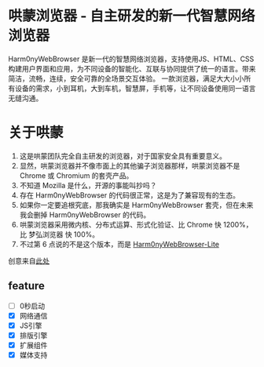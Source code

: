 # 哄蒙浏览器 - 自主研发的新一代智慧网络浏览器

Harm0nyWebBrowser 是新一代的智慧网络浏览器，支持使用JS、HTML、CSS构建用户界面和应用，为不同设备的智能化、互联与协同提供了统一的语言。带来简洁，流畅，连续，安全可靠的全场景交互体验。
一款浏览器，满足大大小小所有设备的需求，小到耳机，大到车机，智慧屏，手机等，让不同设备使用同一语言无缝沟通。

# 关于哄蒙

1. 这是哄蒙团队完全自主研发的浏览器，对于国家安全具有重要意义。
2. 显然，哄蒙浏览器并不像市面上的其他骗子浏览器那样，哄蒙浏览器不是 Chrome 或 Chromium 的套壳产品。
3. 不知道 Mozilla 是什么，开源的事能叫抄吗？ 
4. 存在 Harm0nyWebBrowser 的代码很正常，这是为了兼容现有的生态。
5. 如果你一定要追根究底，那我确实是 Harm0nyWebBrowser 套壳，但在未来我会删掉 Harm0nyWebBrowser 的代码。
6. 哄蒙浏览器采用微内核、分布式运算、形式化验证、比 Chrome 快 1200%，比 梦弘浏览器 快 100%。
7. 不过第 6 点说的不是这个版本，而是 [Harm0nyWebBrowser-Lite](https://github.com/WildXBird/Harm0nyWebBrowser-Lite)

创意来自[此处](https://github.com/monyhar/monyhar/issues/347#issuecomment-865467771)

## feature
-   [ ] 0秒启动
-   [x] 网络通信
-   [x] JS引擎
-   [x] 排版引擎
-   [x] 扩展组件
-   [x] 媒体支持